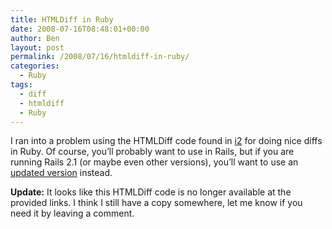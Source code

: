 ```yaml
---
title: HTMLDiff in Ruby
date: 2008-07-16T08:48:01+00:00
author: Ben
layout: post
permalink: /2008/07/16/htmldiff-in-ruby/
categories:
  - Ruby
tags:
  - diff
  - htmldiff
  - Ruby
---
```

I ran into a problem using the HTMLDiff code found in [i2](http://dev.rubyonrails.org/browser/tools/i2/trunk/vendor/html_diff/lib/html_diff.rb) for doing nice diffs in Ruby. Of course, you&#8217;ll probably want to use in Rails, but if you are running Rails 2.1 (or maybe even other versions), you&#8217;ll want to use an [updated version](http://www.mypoint.se/wp-content/uploads/2008/06/html_diff.rb) instead.

**Update:** It looks like this HTMLDiff code is no longer available at the provided links. I think I still have a copy somewhere, let me know if you need it by leaving a comment.